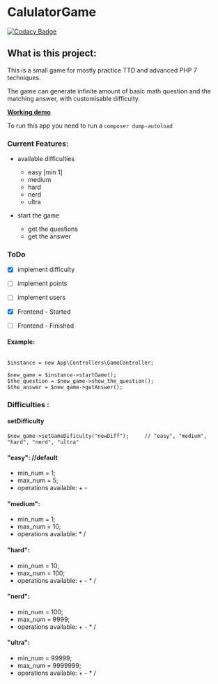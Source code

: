 # CalulatorGame

[![Codacy Badge](https://api.codacy.com/project/badge/Grade/119da431f9af43c2b6ba9740d6f8756f)](https://app.codacy.com/app/gaboreszaki/CalulatorGame?utm_source=github.com&utm_medium=referral&utm_content=gaboreszaki/CalulatorGame&utm_campaign=badger)

## What is this project:
This is a small game for mostly practice TTD and advanced PHP 7 techniques.

The game can generate infinite amount of basic math question and the matching answer, with customisable difficulty.

**[Working demo](https://game.northweb.co.uk/)**

To run this app you need to run a ` composer dump-autoload `


### Current Features:

* available difficulties
    - easy [min 1]
    - medium
    - hard
    - nerd
    - ultra

* start the game
    - get the questions
    - get the answer


### ToDo

- [x] implement difficulty
- [ ] implement points
- [ ] implement users
- [x] Frontend - Started
- [ ] Frontend - Finished


#### Example:

```

$instance = new App\Controllers\GameController;

$new_game = $instance->startGame();
$the_question = $new_game->show_the_question();
$the_answer = $new_game->getAnswer();

```

### Difficulties :

#### setDifficulty
```
$new_game->setGameDificulty("newDiff");     // "easy", "medium", "hard", "nerd", "ultra"

```


#### "easy":                        //default
- min_num = 1;
- max_num = 5;
- operations available: + -

#### "medium":
- min_num = 1;
- max_num = 10;
- operations available: * /

#### "hard":
- min_num = 10;
- max_num = 100;
- operations available: + - * /

#### "nerd":
- min_num = 100;
- max_num = 9999;
- operations available: + - * /

#### "ultra":
- min_num = 99999;
- max_num = 9999999;
- operations available: + - * /
